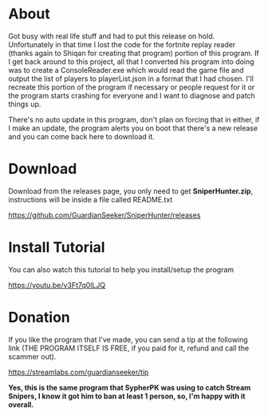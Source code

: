 # About
Got busy with real life stuff and had to put this release on hold. Unfortunately in that time I lost the code for the fortnite replay reader (thanks again to Shiqan for creating that program) portion of this program. If I get back around to this project, all that I converted his program into doing was to create a ConsoleReader.exe which would read the game file and output the list of players to playerList.json in a format that I had chosen. I'll recreate this portion of the program if necessary or people request for it or the program starts crashing for everyone and I want to diagnose and patch things up.

There's no auto update in this program, don't plan on forcing that in either, if I make an update, the program alerts you on boot that there's a new release and you can come back here to download it.

# Download

Download from the releases page, you only need to get **SniperHunter.zip**, instructions will be inside a file called README.txt

https://github.com/GuardianSeeker/SniperHunter/releases

# Install Tutorial

You can also watch this tutorial to help you install/setup the program

https://youtu.be/v3Ft7q0lLJQ

# Donation
If you like the program that I've made, you can send a tip at the following link (THE PROGRAM ITSELF IS FREE, if you paid for it, refund and call the scammer out).

https://streamlabs.com/guardianseeker/tip

**Yes, this is the same program that SypherPK was using to catch Stream Snipers, I know it got him to ban at least 1 person, so, I'm happy with it overall.**

